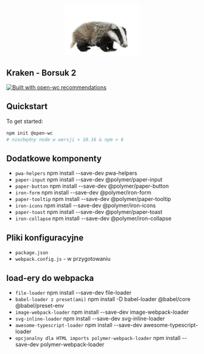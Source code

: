 <p align="center">
  <img width="200" src="src/img/badger.jpg"></img>
</p>

## Kraken - Borsuk 2

[![Built with open-wc recommendations](https://img.shields.io/badge/built%20with-open--wc-blue.svg)](https://github.com/open-wc)

## Quickstart

To get started:

```sh
npm init @open-wc
# niezbędny node w wersji > 10.16 & npm > 6
```

## Dodatkowe komponenty

- `pwa-helpers` npm install --save-dev pwa-helpers
- `paper-input` npm install --save-dev @polymer/paper-input
- `paper-button` npm install --save-dev @polymer/paper-button
- `iron-form` npm install --save-dev @polymer/iron-form
- `paper-tooltip` npm install --save-dev @polymer/paper-tooltip
- `iron-icons` npm install --save-dev @polymer/iron-icons
- `paper-toast` npm install --save-dev @polymer/paper-toast
- `iron-collapse` npm install --save-dev @polymer/iron-collapse

## Pliki konfiguracyjne

- `package.json` 
- `webpack.config.js` - w przygotowaniu

## load-ery do webpacka

- `file-loader` npm install --save-dev file-loader
- `babel-loader z preset(ami)` npm install -D babel-loader @babel/core @babel/preset-env
- `image-webpack-loader` npm install --save-dev image-webpack-loader
- `svg-inline-loader` npm install --save-dev svg-inline-loader
- `awesome-typescript-loader` npm install --save-dev awesome-typescript-loader
- `opcjonalny dla HTML imports polymer-webpack-loader` npm install --save-dev polymer-webpack-loader
